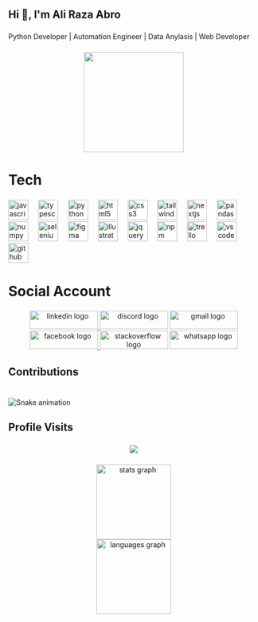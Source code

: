 <h2 align="left">Hi 👋, I'm Ali Raza Abro</h2>

###

<p align="left">Python Developer | Automation Engineer | Data Anylasis | Web Developer</p>

###

<div align="center">
  <img height="200" src="https://media.licdn.com/dms/image/v2/D4D16AQG8ENNdodgYuw/profile-displaybackgroundimage-shrink_350_1400/profile-displaybackgroundimage-shrink_350_1400/0/1719551753653?e=1732147200&v=beta&t=rWlTfb1opY875t0jDX-Ks3_8BdDypu59N43FPZpCwnQ"  />
</div>

###

<h1 align="left">Tech</h1>

###

<div align="left">
  <img src="https://cdn.jsdelivr.net/gh/devicons/devicon/icons/javascript/javascript-original.svg" height="40" alt="javascript logo"  />
  <img width="12" />
  <img src="https://cdn.jsdelivr.net/gh/devicons/devicon/icons/typescript/typescript-original.svg" height="40" alt="typescript logo"  />
  <img width="12" />
  <img src="https://cdn.jsdelivr.net/gh/devicons/devicon/icons/python/python-original.svg" height="40" alt="python logo"  />
  <img width="12" />
  <img src="https://cdn.jsdelivr.net/gh/devicons/devicon/icons/html5/html5-original.svg" height="40" alt="html5 logo"  />
  <img width="12" />
  <img src="https://cdn.jsdelivr.net/gh/devicons/devicon/icons/css3/css3-original.svg" height="40" alt="css3 logo"  />
  <img width="12" />
  <img src="https://cdn.jsdelivr.net/gh/devicons/devicon/icons/tailwindcss/tailwindcss-original-wordmark.svg" height="40" alt="tailwindcss logo"  />
  <img width="12" />
  <img src="https://cdn.jsdelivr.net/gh/devicons/devicon/icons/nextjs/nextjs-original.svg" height="40" alt="nextjs logo"  />
  <img width="12" />
  <img src="https://cdn.jsdelivr.net/gh/devicons/devicon/icons/pandas/pandas-original.svg" height="40" alt="pandas logo"  />
  <img width="12" />
  <img src="https://cdn.jsdelivr.net/gh/devicons/devicon/icons/numpy/numpy-original.svg" height="40" alt="numpy logo"  />
  <img width="12" />
  <img src="https://cdn.jsdelivr.net/gh/devicons/devicon/icons/selenium/selenium-original.svg" height="40" alt="selenium logo"  />
  <img width="12" />
  <img src="https://cdn.jsdelivr.net/gh/devicons/devicon/icons/figma/figma-original.svg" height="40" alt="figma logo"  />
  <img width="12" />
  <img src="https://cdn.jsdelivr.net/gh/devicons/devicon/icons/illustrator/illustrator-plain.svg" height="40" alt="illustrator logo"  />
  <img width="12" />
  <img src="https://cdn.jsdelivr.net/gh/devicons/devicon/icons/jquery/jquery-original.svg" height="40" alt="jquery logo"  />
  <img width="12" />
  <img src="https://cdn.jsdelivr.net/gh/devicons/devicon/icons/npm/npm-original-wordmark.svg" height="40" alt="npm logo"  />
  <img width="12" />
  <img src="https://cdn.jsdelivr.net/gh/devicons/devicon/icons/trello/trello-plain.svg" height="40" alt="trello logo"  />
  <img width="12" />
  <img src="https://cdn.jsdelivr.net/gh/devicons/devicon/icons/vscode/vscode-original.svg" height="40" alt="vscode logo"  />
  <img width="12" />
  <img src="https://cdn.jsdelivr.net/gh/devicons/devicon/icons/github/github-original.svg" height="40" alt="github logo"  />
</div>

###

<h1 align="left">Social Account</h1>

###

<div align="center">
  <a href="https://www.linkedin.com/in/raza-abro/" target="_blank">
    <img src="https://raw.githubusercontent.com/maurodesouza/profile-readme-generator/master/src/assets/icons/social/linkedin/default.svg" width="137" height="37" alt="linkedin logo"  />
  </a>
  <img src="https://raw.githubusercontent.com/maurodesouza/profile-readme-generator/master/src/assets/icons/social/discord/default.svg" width="137" height="37" alt="discord logo"  />
  <a href="mailto:aliraza476265@gmail.com?body=I%20am%20from%20Git%20Hub" target="_blank">
    <img src="https://raw.githubusercontent.com/maurodesouza/profile-readme-generator/master/src/assets/icons/social/gmail/default.svg" width="137" height="37" alt="gmail logo"  />
  </a>
  <a href="https://www.facebook.com/profile.php?id=61561232476813" target="_blank">
    <img src="https://raw.githubusercontent.com/maurodesouza/profile-readme-generator/master/src/assets/icons/social/facebook/default.svg" width="137" height="37" alt="facebook logo"  />
  </a>
  <img src="https://raw.githubusercontent.com/maurodesouza/profile-readme-generator/master/src/assets/icons/social/stackoverflow/default.svg" width="137" height="37" alt="stackoverflow logo"  />
  <a href="https://www.linkedin.com/in/raza-abro/" target="_blank">
    <img src="https://raw.githubusercontent.com/maurodesouza/profile-readme-generator/master/src/assets/icons/social/whatsapp/default.svg" width="137" height="37" alt="whatsapp logo"  />
  </a>
</div>

###

<h2 align="left">Contributions</h2>

###

<br clear="both">

<img src="https://raw.githubusercontent.com/aliraza108/aliraza108/output/snake.svg" alt="Snake animation" />

###

<h2 align="left">Profile Visits</h2>

###

<div align="center">
  <img src="https://profile-counter.glitch.me/aliraza108/count.svg?"  />
</div>

###

<div align="center">
  <img src="https://github-readme-stats.vercel.app/api?username=aliraza108&hide_title=false&hide_rank=false&show_icons=true&include_all_commits=true&count_private=true&disable_animations=false&theme=dracula&locale=en&hide_border=false&order=1" height="150" alt="stats graph" /> <br>
  <img src="https://github-readme-stats.vercel.app/api/top-langs?username=aliraza108&locale=en&hide_title=false&layout=compact&card_width=320&langs_count=5&theme=dracula&hide_border=false&order=2" height="150" alt="languages graph"  />
</div>

###
